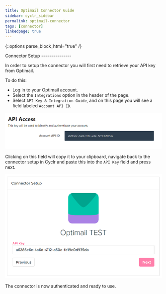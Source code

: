 ```yaml
---
title: Optimail Connector Guide
sidebar: cyclr_sidebar
permalink: optimail-connector
tags: [connector]
linkedpage: true
---
```

{::options parse_block_html="true" /}
<section class="card">
Connector Setup
---------------

In order to setup the connector you will first need to retrieve your API key from Optimail.

To do this:
 * Log in to your Optimail account.
 * Select the `Integrations` option in the header of the page.
 * Select `API Key & Integration Guide`, and on this page you will see a field labeled `Account API ID`.
 
![](./images/optimail_api_key.png)

Clicking on this field will copy it to your clipboard, navigate back to the connector setup in Cyclr and paste this into the `API Key` field and press next.

![](./images/optimail_connector_api.png)

The connector is now authenticated and ready to use.

</section>

